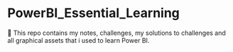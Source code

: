 # PowerBI_Essential_Learning
👋 This repo contains my notes, challenges, my solutions to challenges and all graphical assets that i used to learn Power BI. 
